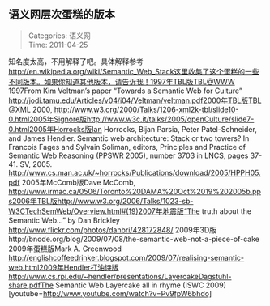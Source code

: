 语义网层次蛋糕的版本
---
    
> Categories: 语义网  
> Time: 2011-04-25
    
知名度太高，不用解释了吧。具体解释参考 http://en.wikipedia.org/wiki/Semantic_Web_Stack这里收集了这个蛋糕的一些不同版本。如果你知道其他版本，请告诉我！1997年TBL版TBL@WWW 1997From Kim Veltman’s paper “Towards a Semantic Web for Culture”  http://jodi.tamu.edu/Articles/v04/i04/Veltman/veltman.pdf2000年TBL版TBL @XML 2000, http://www.w3.org/2000/Talks/1206-xml2k-tbl/slide10-0.html2005年Signore版http://www.w3c.it/talks/2005/openCulture/slide7-0.html2005年Horrocks版Ian Horrocks, Bijan Parsia, Peter Patel-Schneider, and James Hendler. Semantic web architecture: Stack or two towers? In Francois Fages and Sylvain Soliman, editors, Principles and Practice of Semantic Web Reasoning (PPSWR 2005), number 3703 in LNCS, pages 37-41. SV, 2005.     http://www.cs.man.ac.uk/~horrocks/Publications/download/2005/HPPH05.pdf 2005年McComb版Dave McComb, http://www.irmac.ca/0506/Toronto%20DAMA%20Oct%2019%202005b.pps2006年TBL版http://www.w3.org/2006/Talks/1023-sb-W3CTechSemWeb/Overview.html#(19)2007年地震版“The truth about the Semantic Web…” by Dan Brickley http://www.flickr.com/photos/danbri/428172848/ 2009年3D版http://bnode.org/blog/2009/07/08/the-semantic-web-not-a-piece-of-cake 2009年蛋糕版Mark A. Greenwood http://englishcoffeedrinker.blogspot.com/2009/07/realising-semantic-web.html2009年Hendler打油诗版http://www.cs.rpi.edu/~hendler/presentations/LayercakeDagstuhl-share.pdfThe Semantic Web Layercake all in rhyme (ISWC 2009) [youtube=http://www.youtube.com/watch?v=Pv9fpW6bhdo]     
    